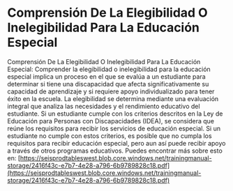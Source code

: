 # Comprensión De La Elegibilidad O Inelegibilidad Para La Educación Especial
Comprensión De La Elegibilidad O Inelegibilidad Para La Educación Especial: Comprender la elegibilidad o inelegibilidad para la educación especial implica un proceso en el que se evalúa a un estudiante para determinar si tiene una discapacidad que afecta significativamente su capacidad de aprendizaje y si requiere apoyo individualizado para tener éxito en la escuela. La elegibilidad se determina mediante una evaluación integral que analiza las necesidades y el rendimiento educativo del estudiante. Si un estudiante cumple con los criterios descritos en la Ley de Educación para Personas con Discapacidades (IDEA), se considera que reúne los requisitos para recibir los servicios de educación especial. Si un estudiante no cumple con estos criterios, es posible que no cumpla los requisitos para recibir educación especial, pero aun así puede recibir apoyo a través de otros programas educativos.
Puedes encontrar más sobre esto en: [https://seisprodtableswest.blob.core.windows.net/trainingmanual-storage/2416f43c-e7b7-4e28-a796-6b9789828c18.pdf](https://seisprodtableswest.blob.core.windows.net/trainingmanual-storage/2416f43c-e7b7-4e28-a796-6b9789828c18.pdf)